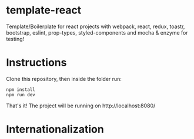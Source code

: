 # template-react
Template/Boilerplate for react projects with webpack, react, redux, toastr, bootstrap, eslint, prop-types, styled-components and mocha & enzyme for testing!

# Instructions
Clone this repository, then inside the folder run:

```
npm install
npm run dev
```

That's it! The project will be running on http://localhost:8080/


# Internationalization

